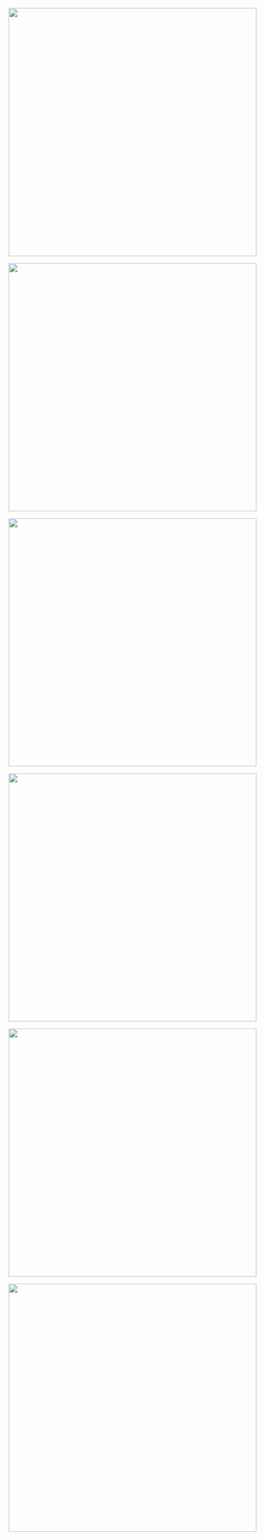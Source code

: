 <p align=center>
<img src="https://github.com/MaXximiles/API5-SEM/blob/main/Documentação/Wireframes/Cadastro%20de%20Empresa%20MODAL.png" width=500>
  
<p align=center>
<img src="https://github.com/MaXximiles/API5-SEM/blob/main/Documentação/Wireframes/Cadastro%20de%20Vendedor%20-%20MODAL.png" width=500>
  
<p align=center>
<img src="https://github.com/MaXximiles/API5-SEM/blob/main/Documentação/Wireframes/Dashboard.png" width=500>
    
<p align=center>
<img src="https://github.com/MaXximiles/API5-SEM/blob/main/Documentação/Wireframes/Lista%20de%20Empresas.png" width=500>
  
<p align=center>
<img src="https://github.com/MaXximiles/API5-SEM/blob/main/Documentação/Wireframes/Lista%20de%20Vendedores.png" width=500>
  
<p align=center>
<img src="https://github.com/MaXximiles/API5-SEM/blob/main/Documentação/Wireframes/Login.png" width=500>
  

  
